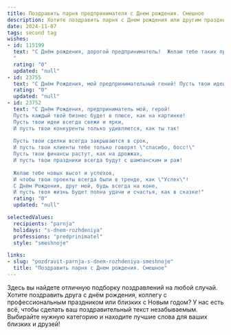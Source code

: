 ```yaml
---
title: Поздравить парня предпринимателя c Днем рождения. Смешное
description: Хотите поздравить парня c Днем рождения или другим праздником? Наш ИИ создаст незабываемое поздравление, а вы обязательно выделитесь среди других.  
date: 2024-11-07
tags: second tag
wishes:
- id: 115199
  text: "С Днём рождения, дорогой предприниматель!  Желаю тебе таких прибылей, чтобы счета ломились от денег, а конкуренты от зависти кусали локти (и, желательно, при этом ничего не откусывали от твоего бизнеса!). Пусть твой капитал растёт быстрее, чем ты успеваешь его тратить, а  клиенты стоят в очереди, готовые отдать последние деньги за твои гениальные идеи!  Короче, желаю тебе всего самого лучшего, кроме налоговой проверки!
  "
  rating: "0"
  updated: "null"
- id: 23755
  text: "С Днём Рождения, мой предпринимательный гений! Пусть твои идеи будут как твои возрастные цифры – крутыми и стремительно растущими! Пусть каждый твой бизнес-план будет успешнее предыдущего, а конкуренты будут только размышлять, как так могло случиться, что они не успели на твой хайп. Желаю, чтобы твои сделки закрывались легко, как твои дверки на новеньком Мерседесе. И помни, что в твоём возрасте Эйнштейн только пытался понять, как сделать так, чтобы его носки сами находили путь к стиральной машине. Так что ты уже в хорошей компании! Счастья, здоровья и успехов в делах!"
  rating: "0"
  updated: "null"
- id: 23752
  text: "С Днём Рождения, предприниматель мой, герой!
  Пусть каждый твой бизнес будет в плюсе, как на картинке!
  Пусть твои идеи всегда свежи и ярки,
  И пусть твои конкуренты только удивляются, как ты так!
  
  Пусть твои сделки всегда закрываются в срок,
  И пусть твои клиенты тебе только говорят \"спасибо, босс!\"
  Пусть твои финансы растут, как на дрожжах,
  И пусть твои праздники всегда будут с шампанским и раж!
  
  Желаю тебе новых высот и успехов,
  И чтобы твои проекты всегда были в тренде, как \"Успех\"!
  С Днём Рождения, друг мой, будь всегда на коне,
  И пусть твоя жизнь будет полна удачи и счастья, как в сказке!"
  rating: "0"
  updated: "null"

selectedValues:
  recipients: "parnja"
  holidays: "s-dnem-rozhdeniya"
  professions: "predprinimatel"
  style: "smeshnoje"

links:
- slug: "pozdravit-parnja-s-dnem-rozhdeniya-smeshnoje"
  title: "Поздравить парня c Днем рождения. Смешное"
---
```


Здесь вы найдете отличную подборку поздравлений на любой случай.
Хотите поздравить друга с днём рождения, коллегу с профессиональным праздником или близких с Новым годом? У нас есть всё, чтобы сделать ваш поздравительный текст незабываемым. Выбирайте нужную категорию и находите лучшие слова для ваших близких и друзей!
